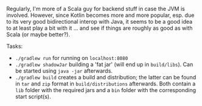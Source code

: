 Regularly, I'm more of a Scala guy for backend stuff in case the JVM is involved. However, since Kotlin becomes more and more popular, esp. due to its very good bidirectional interop with Java, it seems to be a good idea to at least play a bit with it ... and see if things are roughly as good as with Scala (or maybe better?).

Tasks:
- `./gradlew run` for running on `localhost:8080`
- `./gradlew shadowJar` building a 'fat jar' (will end up in `build/libs`). Can be started using `java -jar` afterwards.
- `./gradlew build` creates a build and distribution; the latter can be found in `tar` and `zip` format in `build/distributions` afterwards. Both contain a `lib` folder with the required jars and a `bin` folder with the corresponding start script(s).